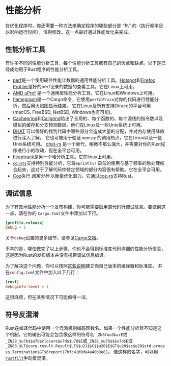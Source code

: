 # 性能分析

在优化程序时，你还需要一种方法来确定程序的哪些部分是 “热” 的（执行频率足以影响运行时间），值得修改。这一点最好通过性能优化来完成。

## 性能分析工具

有许多不同的性能分析工具，每个性能分析工具都有自己的优点和缺点。以下是已经成功用于Rust程序的性能分析工具。
- [perf]是一个使用硬件性能计数器的通用性能分析工具。[Hotspot]和[Firefox Profiler]是好的perf记录的数据的查看工具。它在Linux上可用。
- [AMD μProf] 是一个通用型性能分析工具。它在Linux和Windows上可用。
- [flamegraph]是一个Cargo命令，它使用`perf`/`DTrace`对你的代码进行性能分析，然后用火焰图显示结果。
它在Linux及所有支持Dtrace的平台可用 (macOS, FreeBSD, NetBSD, Windows也有可能)。
- [Cachegrind]和[Callgrind]给出了全局的、每个函数的、每个源线的指令数以及模拟的缓存和分支预测数据。他们在Linux及一些Unix系统上可用。
- [DHAT] 可以很好的找到代码中哪些部分会造成大量的分配，并对内存使用峰值进行深入了解。
  它也可被用于验证 `memcpy` 的调用热点，它在Linux以及一些Unix系统可用。
  [dhat-rs] 是一个替代，稍微不那么强大，并需要对你的Rust程序进行小的改动，但在全平台可用。
- [heaptrack]是另一个堆分析工具。它在linux上可用。
- [`counts`]支持特别性能分析，它将`eprintln！`语句的使用与基于频率的后处理结合起来，这对于了解代码中特定领域的部分内容很有帮助。它在全平台可用。
- [Coz]执行 *因果分析* 以衡量优化潜力。它通过[coz-rs]支持Rust。

[perf]: https://perf.wiki.kernel.org/index.php/Main_Page
[Hotspot]: https://github.com/KDAB/hotspot
[Firefox Profiler]: https://profiler.firefox.com/
[AMD μProf]: https://developer.amd.com/amd-uprof/
[flamegraph]: https://github.com/flamegraph-rs/flamegraph
[Cachegrind]: https://www.valgrind.org/docs/manual/cg-manual.html
[Callgrind]: https://www.valgrind.org/docs/manual/cl-manual.html
[DHAT]: https://www.valgrind.org/docs/manual/dh-manual.html
[dhat-rs]: https://github.com/nnethercote/dhat-rs/
[heaptrack]: https://github.com/KDE/heaptrack
[`counts`]: https://github.com/nnethercote/counts/
[Coz]: https://github.com/plasma-umass/coz
[coz-rs]: https://github.com/plasma-umass/coz/tree/master/rust

## 调试信息

为了有效地性能分析一个发布构建，你可能需要启用源代码行调试信息。要做到这一点，请在你的 `Cargo.toml`文件中添加以下行。
```toml
[profile.release]
debug = 1
```
关于`debug`设置的更多细节，请参见[Cargo文档]。

[Cargo文档]: https://doc.rust-lang.org/cargo/reference/profiles.html#debug

不幸的是，哪怕做完了以上步骤，你也不会得到标准库代码详细的性能分析信息，这是因为Rust的发布版本并没有携带调试信息编译。

为了解决这个问题，你可以按照[这些说明]建立你自己版本的编译器和标准库。
并在`config.toml`文件中加入以下几行：

 ```toml
[rust]
debuginfo-level = 1
```

这很麻烦，但在某些情况下可能值得一试。

[这些说明]: https://github.com/rust-lang/rust

## 符号反混淆

Rust在编译代码中使用一个混淆机制编码函数名。如果一个性能分析器不知道这个机制，它的输出可能会包含像这样的符号名
`_ZN3foo3barE`或`_ZN28_$u7b$$u7b$closure$u7d$$u7d$E`或`_ZN28_$u7b$$$u7d$E`或
`_ZN88_$LT$core.result.Result$LT$$u21$$C$$u20$E$GT$u20$as$u20$std.process.Termination$GT$6report17hfc41d0da4a40b3e8E`。
像这样的名字，可以用[`rustfilt`]手动反混淆。

[`rustfilt`]: https://crates.io/crates/rustfilt
